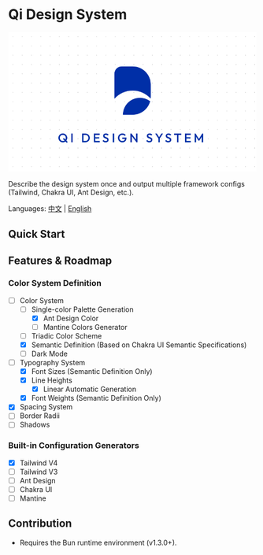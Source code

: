 # Qi Design System

![banner](src-docs/assets/banner.png)

Describe the design system once and output multiple framework configs (Tailwind, Chakra UI, Ant Design, etc.).

Languages: [中文](./README.zh-cn.md) | [English](./README.md)

## Quick Start

## Features & Roadmap

### Color System Definition

- [ ] Color System
  - [ ] Single-color Palette Generation
    - [x] Ant Design Color
    - [ ] Mantine Colors Generator
  - [ ] Triadic Color Scheme
  - [x] Semantic Definition (Based on Chakra UI Semantic Specifications)
  - [ ] Dark Mode
- [ ] Typography System
  - [x] Font Sizes (Semantic Definition Only)
  - [x] Line Heights
    - [x] Linear Automatic Generation
  - [x] Font Weights (Semantic Definition Only)
- [x] Spacing System
- [ ] Border Radii
- [ ] Shadows

### Built-in Configuration Generators

- [x] Tailwind V4
- [ ] Tailwind V3
- [ ] Ant Design
- [ ] Chakra UI
- [ ] Mantine

## Contribution

* Requires the Bun runtime environment (v1.3.0+).